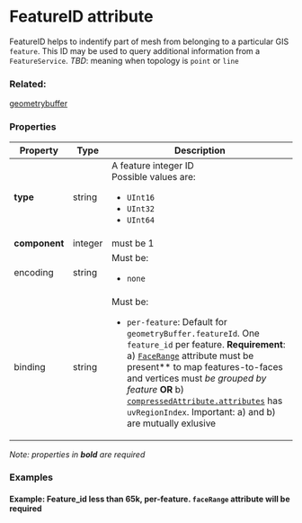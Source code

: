 # FeatureID attribute

FeatureID helps to indentify part of mesh from belonging to a particular GIS `feature`. This ID may be used to query additional information from a `FeatureService`. _TBD_: meaning when topology is `point` or `line` 

### Related:

[geometrybuffer](geometrybuffer.md)
### Properties

| Property | Type | Description |
| --- | --- | --- |
| **type** | string | A feature integer ID<div>Possible values are:<ul><li>`UInt16`</li><li>`UInt32`</li><li>`UInt64`</li></ul></div> |
| **component** | integer | must be 1 |
| encoding | string | <div>Must be:<ul><li>`none`</li></ul></div> |
| binding | string | <div>Must be:<ul><li>`per-feature`: Default for `geometryBuffer.featureId`. One `feature_id` per feature. **Requirement**: a) [`FaceRange`](geometryfacerange.md) attribute must be present** to map features-to-faces and vertices must _be grouped by feature_ **OR** b) [`compressedAttribute.attributes`](compressedAttributes.md) has `uvRegionIndex`. Important: a) and b) are mutually exlusive</li></ul></div> |

*Note: properties in **bold** are required*

### Examples 

#### Example: Feature_id less than 65k, per-feature. `faceRange` attribute will be required 

